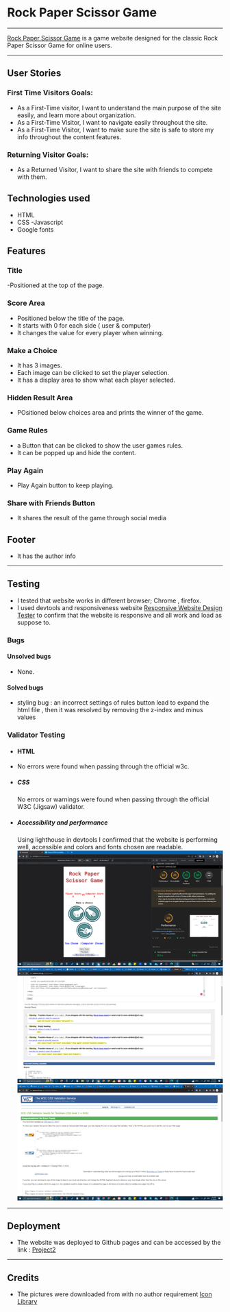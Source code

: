 # Rock Paper Scissor Game

---

[Rock Paper Scissor Game](https://syricano.github.io/project2/) is a game website designed for the classic Rock Paper Scissor Game for online users.


---

## User Stories

### First Time Visitors Goals:
- As a First-Time visitor, I want to understand the main purpose of the site easily, and learn more about organization.
- As a First-Time Visitor, I want to navigate easily throughout the site.
- As a First-Time Visitor, I want to make sure the site is safe to store my info throughout the content features.
### Returning Visitor Goals:
- As a Returned Visitor, I want to share the site with friends to compete with them.


## Technologies used

- HTML
- CSS
-Javascript
- Google fonts

## Features


### Title
-Positioned at the top of the page.

### Score Area
- Positioned below the title of the page.
- It starts with 0 for each side ( user & computer)
- It changes the value for every player when winning.

### Make a Choice
- It has 3 images.
- Each image can be clicked to set the player selection.
- It has a display area to show what each player selected.

### Hidden Result Area

- POsitioned below choices area and prints the winner of the game.

### Game Rules
- a Button that can be clicked to show the user games rules.
- It can be popped up and hide the content.
### Play Again
- Play Again button to keep playing.

### Share with Friends Button
- It shares the result of the game through social media 

## Footer
- It has the author info

---

## Testing
- I tested that website works in different browser; Chrome , firefox.
- I used devtools and responsiveness website [Responsive Website Design Tester](https://responsivedesignchecker.com/) to confirm that the website is responsive and all work and load as suppose to.

### Bugs
#### Unsolved bugs
- None.


#### Solved bugs 
 - styling bug : an incorrect settings of rules button lead to expand the html file , then it was resolved by removing the z-index and minus values

 ### Validator Testing

 - #### HTML
 - No errors were found when passing through the official w3c.
 - ##### CSS
   No errors or warnings were found when passing through the official W3C (Jigsaw) validator.
- ##### Accessibility and performance
  Using lighthouse in devtools I confirmed that the website is performing well, accessible and colors and fonts chosen are readable.
    ![Performance score](assets/images/lighthouse.png)
    ![HTML W3C](assets/images/html.png)
    ![CSS W3C](assets/images/styli.png)

---

 ## Deployment
 - The website was deployed to Github pages and can be accessed by the link : [Project2](https://syricano.github.io/project2/)  

 ---

## Credits 
- The pictures were downloaded from with no author requirement [Icon Library ](https://icon-library.com
)


